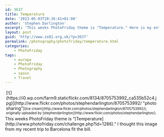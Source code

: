 ```yaml
---
id: 3637
title: Temperature
date: '2013-05-03T20:36:41+01:00'
author: 'Stephen Darlington'
excerpt: 'This weeks PhotoFriday theme is "Temperature." Here is my entry.'
layout: post
guid: 'http://www.zx81.org.uk/?p=3637'
permalink: /photography/photofriday/temperature.html
categories:
    - PhotoFriday
tags:
    - europe
    - PhotoFriday
    - Photography
    - spain
    - Travel
---
```


<div style="text-align: left; padding: 3px;">[![](https://i0.wp.com/farm9.staticflickr.com/8134/8705753992_ca535b52c4.jpg)](http://www.flickr.com/photos/stephendarlington/8705753992/ "photo sharing")<span style="font-size: 0.8em; margin-top: 0px;">[Ice cream](http://www.flickr.com/photos/stephendarlington/8705753992/), originally uploaded by [stephendarlington](http://www.flickr.com/photos/stephendarlington/).</span>

</div>This weeks PhotoFriday theme is “[Temperature](http://www.photofriday.com/challenge.php?id=1286).” I thought this image from my recent trip to Barcelona fit the bill.